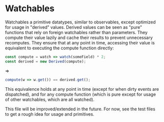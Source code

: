 # Watchables

Watchables a primitive datatypes, similar to observables, except optimized for usage in "derived" values. Derived values can be seen as "pure" functions that rely on foreign watchables rather than parameters. They compute their value lazily and cache their results to prevent unnecessary recomputes. They ensure that at any point in time, accessing their value is equivalent to executing the compute function directly:

```ts
const compute = watch => watch(someField) * 2;
const derived = new Derived(compute);
```

=>

```ts
compute(w => w.get()) == derived.get();
```

This equivalence holds at any point in time (except for when dirty events are dispatched), and for any compute function (which is pure except for usage of other watchables, which are all watched).

This file will be improved/extended in the future. For now, see the test files to get a rough idea for usage and primitives.
